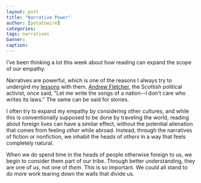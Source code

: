 ```yaml
---
layout: post
title: "Narrative Power"
author: [potatowire]
categories: 
tags: narratives
banner: 
caption:
---
```


I’ve been thinking a lot this week about how reading can expand the scope of our empathy.

Narratives are powerful, which is one of the reasons I always try to undergird my [lessons][1] with them. [Andrew Fletcher][2], the Scottish political activist, once said, "Let me write the songs of a nation--I don't care who writes its laws." The same can be said for stories.

I often try to expand my empathy by considering other cultures, and while this is conventionally supposed to be done by traveling the world, reading about foreign lives can have a similar effect, without the potential alienation that comes from feeling *other* while abroad. Instead, through the narratives of fiction or nonfiction, we inhabit the heads of *others* in a way that feels completely natural.

When we do spend time in the heads of people otherwise foreign to us, we begin to consider them part of our tribe. Through better understanding, they are one of *us*, not one of *them*. This is so important. We could all stand to do more work tearing down the walls that divide us.

[1]:	https://with.thegra.in/archive?search=worry
[2]:	https://en.wikipedia.org/wiki/Andrew_Fletcher_(patriot)